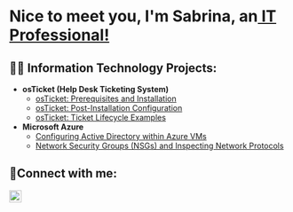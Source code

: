 <h1> Nice to meet you, I'm Sabrina, an<a href="https://linkedin.com/in/sabrina-agbor"> IT Professional!</a></h1>

<h2>👨‍💻 Information Technology Projects:</h2>

- <b>osTicket (Help Desk Ticketing System)</b>
  - [osTicket: Prerequisites and Installation](https://github.com/sabrinaagbor/osticket-prereqs)
  - [osTicket: Post-Installation Configuration](https://github.com/sabrinaagbor/post-install-config)
  - [osTicket: Ticket Lifecycle Examples](https://github.com/sabrinaagbor/ticket-lifecycle)
- <b>Microsoft Azure</b>
  - [Configuring Active Directory within Azure VMs](https://github.com/sabrinaagbor/configure-ad)
  - [Network Security Groups (NSGs) and Inspecting Network Protocols](https://github.com/sabrinaagbor/azure-network-protocols)

<h2>🤳Connect with me:</h2>

[<img align="left" alt="Josh | LinkedIn" width="22px" src="https://cdn.jsdelivr.net/npm/simple-icons@v3/icons/linkedin.svg" />][linkedin]



[linkedin]: https://linkedin.com/in/sabrina-agbor
